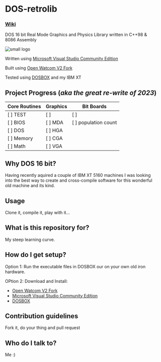 # DOS-retrolib
### [Wiki](https://github.com/ifknot/DOS-retrolib/wiki)
DOS 16 bit Real Mode Graphics and Physics Library written in C++98 &amp; 8086 Assembly

![small logo](https://cldup.com/MWyAWo2qLY.png) 

Written using [Microsoft Visual Studio Community Edition](https://visualstudio.microsoft.com/vs/community/)

Built using [Open Watcom V2 Fork](https://open-watcom.github.io/)

Tested using [DOSBOX](https://www.dosbox.com/) and my IBM XT

## Project Progress (*aka the great re-write of 2023*)

| Core Routines | Graphics | Bit Boards |
| --------------- | --------------- | --------------- |
| [ ] TEST | [ ] | [ ] |
| [ ] BIOS | [ ] MDA | [ ] population count |
| [ ] DOS | [ ] HGA |   |
| [ ] Memory | [ ] CGA |  |
| [ ] Math | [ ] VGA|  |

## Why DOS 16 bit?

Having recently aquired a couple of IBM XT 5160 machines I was looking into the best way to create and cross-compile software for this wonderful old machine and its kind.

## Usage

Clone it, compile it, play with it...

## What is this repository for?

My steep learning curve.

## How do I get setup?

Option 1: Run the executable files in DOSBOX our on your own old iron hardware.

OPtion 2: Download and Install:

+ [Open Watcom V2 Fork](https://open-watcom.github.io/)
+ [Microsoft Visual Studio Community Edition](https://visualstudio.microsoft.com/vs/community/)
+ [DOSBOX](https://www.dosbox.com/)

## Contribution guidelines

Fork it, do your thing and pull request

## Who do I talk to?

Me :)
